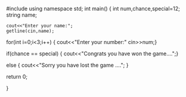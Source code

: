 #include<iostream>
using namespace std;
int main()
  {
     int num,chance,special=12;
     string name;
  
    cout<<"Enter your name:";
    getline(cin,name);
    
  for(int i=0;i<3;i++)
   {
      cout<<"Enter your number:"
      cin>>num;}
  
  if(chance == special)
  {
     cout<<"Congrats you have won the game....";}
  
  else
  {
     cout<<"Sorry you have lost the game ....";
  }
  
  return 0;
  
  }
